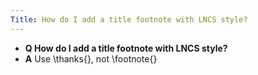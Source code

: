 ```yaml
---
Title: How do I add a title footnote with LNCS style?
---
```


- **Q How do I add a title footnote with LNCS style?**
- **A** Use \\thanks{}, not \\footnote{}


